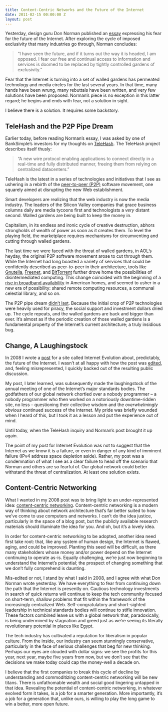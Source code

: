 ```yaml
---
title: Content-Centric Networks and the Future of the Internet
date: 2011-02-15 00:00:00 Z
layout: post
---
```





Yesterday, design guru Don Norman published an [essay](http://www.core77.com/blog/columns/i_have_seen_the_future_and_i_am_opposed_18532.asp) expressing his fear for the future of the Internet. After exploring the cycle of imposed exclusivity that many industries go through, Norman concludes:

> “I have seen the future, and if it turns out the way it is headed, I am opposed. I fear our free and continual access to information and services is doomed to be replaced by tightly controlled gardens of exclusivity.”

Fear that the Internet is turning into a set of walled gardens has permeated technology and media circles for the last several years. In that time, many hands have been wrung, many rebuttals have been written, and very few solutions have been proposed. Norman’s piece is no exception in this latter regard; he begins and ends with fear, not a solution in sight.

I believe there is a solution. It requires some backstory.

TeleHash and the P2P Pipe Dream
-------------------------------

Earlier today, before reading Norman’s essay, I was asked by one of BankSimple’s investors for my thoughts on [TeleHash](http://www.telehash.org/). The TeleHash project describes itself thusly:

> “A new wire protocol enabling applications to connect directly in a real-time and fully distributed manner, freeing them from relying on centralized datacenters.”

TeleHash is the latest in a series of technologies and initiatives that I see as ushering in a rebirth of the [peer-to-peer (P2P)](http://en.wikipedia.org/wiki/Peer-to-peer) software movement, one squarely aimed at disrupting the new Web establishment.

Smart developers are realizing that the web industry is now the media industry. The leaders of the Silicon Valley companies that grace business columns daily are media tycoons first and technologists a *very* distant second. Walled gardens are being built to keep the money in.

Capitalism, in its endless and ironic cycle of creative destruction, abhors strongholds of wealth of power as soon as it creates them. To level the playing field, the marketplace requires mechanisms for circumventing and cutting through walled gardens.

The last time we were faced with the threat of walled gardens, in AOL’s heyday, the original P2P software movement arose to cut through them. While the Internet had long boasted a variety of services that could be confidently described as peer-to-peer in their architecture, tools like [Gnutella](http://en.wikipedia.org/wiki/Gnutella), [Freenet](http://en.wikipedia.org/wiki/Freenet), and [BitTorrent](http://en.wikipedia.org/wiki/BitTorrent) further drove home the possibilities of disintermediated computing. This change coincided with the beginning of a [rise in broadband availability](http://www.pewinternet.org/Static-Pages/Trend-Data/Home-Broadband-Adoption.aspx) in American homes, and seemed to usher in a new era of possibility: shared remote computing resources, a communal celestial library, and so on.

The P2P pipe dream [didn’t last](http://news.cnet.com/8301-13556_3-9803427-61.html). Because the initial crop of P2P technologies were heavily used for piracy, the social support and investment dollars dried up. The cycle repeats, and the walled gardens are back and bigger than ever. It’s almost as if the periodic creation of those walled gardens is a fundamental property of the Internet’s current architecture; a truly insidious bug.

Change, A Laughingstock
-----------------------

In 2008 I wrote a [post](http://www.internetevolution.com/author.asp?section_id=708&doc_id=166793) for a site called Internet Evolution about, predictably, the future of the Internet. I wasn’t at all happy with how the post was [edited](http://al3x.net/2008/10/28/lessons-in-being-edited.html), and, feeling misrepresented, I quickly backed out of the resulting public discussion.

My post, I later learned, was subsequently made the laughingstock of the annual meeting of one of the Internet’s major standards bodies. The godfathers of our global network chortled over a nobody programmer – a nobody programmer who then worked on a notoriously downtime-ridden site, no less – questioning their collective wisdom and the *overwhelmingly obvious* continued success of the Internet. My pride was briefly wounded when I heard of this, but I took it as a lesson and put the experience out of mind.

Until today, when the TeleHash inquiry and Norman’s post brought it up again.

The point of my post for Internet Evolution was not to suggest that the Internet as we know it is a failure, or even in danger of any kind of imminent failure (IPv4 address space depletion aside). Rather, my post was a condemnation of what I see as a clear failure to head off the scenario that Norman and others are so fearful of. Our global network could better withstand the threat of centralization. At least one solution exists.

Content-Centric Networking
--------------------------

What I wanted in my 2008 post was to bring light to an under-represented idea: [content-centric networking](http://en.wikipedia.org/wiki/Content-centric_networking). Content-centric networking is a modern way of thinking about network architecture that’s far better suited to how we’ve come to use computers and networks. I can’t do the idea justice, particularly in the space of a blog post, but the publicly available research materials should illuminate the idea for you. And oh, but it’s a lovely idea.

In order for content-centric networking to be adopted, another idea need first take root: that, like any system of human design, the Internet is flawed, aging, and could be improved. Planting this seed will be difficult, as there many stakeholders whose money and/or power depend on the Internet continuing to operate as-is. Equally challenging, we’re just now beginning to understand the Internet’s potential; the prospect of changing something that we don’t fully comprehend is daunting.

Mis-edited or not, I stand by what I said in 2008, and I agree with what Don Norman wrote yesterday. We have everything to fear from continuing down the path that the Internet is presently on. Cautious technology investments in search of quick returns will continue to keep the tech community focused on short-term, shallow problems that fit within the framework of the increasingly centralized Web. Self-congratulatory and short-sighted leadership in technical standards bodies will continue to stifle innovation. These factors combined leave us with a global network that, paradoxically, is being undermined by stagnation and greed just as we’re seeing its literally revolutionary potential in places like Egypt.

The tech industry has cultivated a reputation for liberalism in popular culture. From the inside, our industry can seem stunningly conservative, particularly in the face of serious challenges that beg for new thinking. Perhaps our eyes are clouded with dollar signs: we see the profits for this year, next year, maybe five years from now, but we don’t see that the decisions we make today could cap the money-well a decade on.

I believe that the first companies to break this cycle of decline by understanding and commoditizing content-centric networking will be new titans. There is unfathomable wealth and social good lingering untapped in that idea. Revealing the potential of content-centric networking, in whatever evolved form it takes, is a job for a smarter generation. More importantly, it’s a job for a generation that, unlike ours, is willing to play the long game to win a better, more open future.
